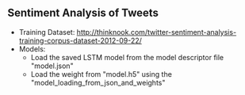 ## Sentiment Analysis of Tweets 
- Training Dataset: http://thinknook.com/twitter-sentiment-analysis-training-corpus-dataset-2012-09-22/
- Models: 
   - Load the saved LSTM model from the model descriptor file "model.json" 
   - Load the weight from "model.h5" using the "model\_loading\_from\_json\_and\_weights"
